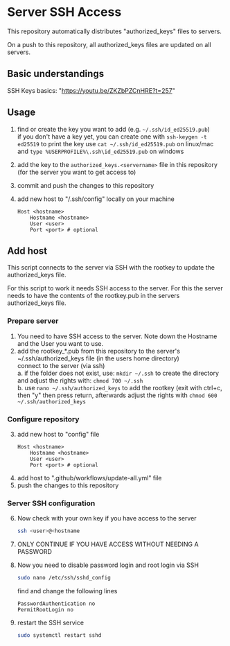 # Server SSH Access

This repository automatically distributes "authorized_keys" files to servers.

On a push to this repository, all authorized_keys files are updated on all servers.

## Basic understandings

SSH Keys basics: "https://youtu.be/ZKZbPZCnHRE?t=257"

## Usage

1. find or create the key you want to add (e.g. `~/.ssh/id_ed25519.pub`)  
    if you don't have a key yet, you can create one with `ssh-keygen -t ed25519`
    to print the key use `cat ~/.ssh/id_ed25519.pub` on linux/mac and `type %USERPROFILE%\.ssh\id_ed25519.pub` on windows
2. add the key to the `authorized_keys.<servername>` file in this repository (for the server you want to get access to)
3. commit and push the changes to this repository

4. add new host to "/.ssh/config" locally on your machine
    ```sshconfig
    Host <hostname>
        Hostname <hostname>
        User <user>
        Port <port> # optional
    ```

## Add host

This script connects to the server via SSH with the rootkey to update the authorized_keys file.

For this script to work it needs SSH access to the server. For this the server needs to have the contents of the rootkey.pub in the servers authorized_keys file.

### Prepare server

1. You need to have SSH access to the server. Note down the Hostname and the User you want to use.
2. add the rootkey_*.pub from this repository to the server's ~/.ssh/authorized_keys file (in the users home directory)  
   connect to the server (via ssh)  
   a. if the folder does not exist, use: `mkdir ~/.ssh` to create the directory and adjust the rights with: `chmod 700 ~/.ssh`  
   b. use `nano ~/.ssh/authorized_keys` to add the rootkey (exit with ctrl+c, then "y" then press return, afterwards adjust the rights with `chmod 600 ~/.ssh/authorized_keys`

### Configure repository

3. add new host to "config" file
    ```sshconfig
    Host <hostname>
        Hostname <hostname>
        User <user>
        Port <port> # optional
    ```
4. add host to ".github/workflows/update-all.yml" file
5. push the changes to this repository

### Server SSH configuration

6. Now check with your own key if you have access to the server
    ```bash
    ssh <user>@<hostname
    ```
7. ONLY CONTINUE IF YOU HAVE ACCESS WITHOUT NEEDING A PASSWORD
8. Now you need to disable password login and root login via SSH
    ```bash
    sudo nano /etc/ssh/sshd_config
    ```
    find and change the following lines
    ```sshd_config
    PasswordAuthentication no
    PermitRootLogin no
    ```

9. restart the SSH service
    ```bash
    sudo systemctl restart sshd
    ```
